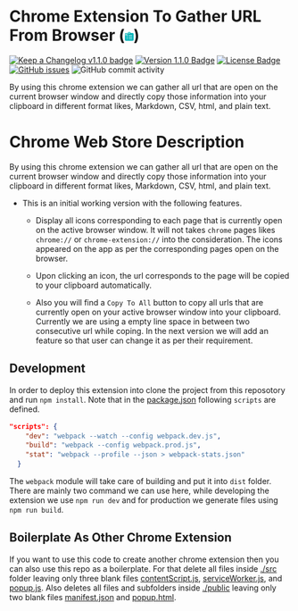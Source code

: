 # Chrome Extension To Gather URL From Browser (<img src="./public/asset/img/180.png" height=16 alt="Chrome Extension " />)

[![Keep a Changelog v1.1.0 badge][changelog-badge]][changelog] 
[![Version 1.1.0 Badge][version-badge]][changelog] 
[![License Badge][license-badge]][license]
[![GitHub issues][github-issue]][issue]
![GitHub commit activity][commit-activity]

By using this chrome extension we can gather all url that are open on the current browser window and directly copy those information into your clipboard in different format likes, Markdown, CSV, html, and plain text. 


# Chrome Web Store Description


By using this chrome extension we can gather all url that are open on the current browser window and directly copy those information into your clipboard in different format likes, Markdown, CSV, html, and plain text. 

- This is an initial working version with the following features.

    - Display all icons corresponding to each page that is currently open on the active browser window. It will not takes `chrome` pages likes `chrome://` or `chrome-extension://` into the consideration. The icons appeared on the app as per the corresponding pages open on the browser. 

    - Upon clicking an icon, the url corresponds to the page will be copied to your clipboard automatically.

    - Also you will find a `Copy To All` button to copy all urls that are currently open on your active browser window  into your clipboard. Currently we are using a empty line space in between two consecutive url while coping. In the next version we will add an feature so that user can change it as per their requirement.




## Development

In order to deploy this extension into clone the project from this reposotory and run `npm install`. Note that in the [package.json](./package.json) following `scripts` are defined.

```json
"scripts": {
    "dev": "webpack --watch --config webpack.dev.js",
    "build": "webpack --config webpack.prod.js",
    "stat": "webpack --profile --json > webpack-stats.json"
  }
```
The `webpack` module will take care of building and put it into `dist` folder. There are mainly two command we can use here, while developing the extension we use `npm run dev` and for production we generate files using `npm run build`. 

## Boilerplate As Other Chrome Extension
If you want to use this code to create another chrome extension then you can also use this repo as a boilerplate. For that delete all files inside [./src](./src/) folder leaving  only three blank files [contentScript.js](./src/contentScript.js), [serviceWorker.js](./src/serviceWorker.js), and [popup.js](./src/popup.js). Also deletes all files and subfolders inside [./public](./public/) leaving only two blank files [manifest.json](./public/manifest.json) and [popup.html](./public/popup.html). 





<!-- Links -->

[changelog]: ./CHANGELOG.md
[changelog-badge]: https://img.shields.io/badge/changelog-Keep%20a%20Changelog%20v1.1.0-%23E05735
[license]: ./LICENSE
[source]: src/
[pull-request]: https://help.github.com/articles/creating-a-pull-request/
[fork]: https://help.github.com/articles/fork-a-repo/
[version-badge]: https://img.shields.io/badge/version-0.0.2-blue.svg
[license-badge]: https://img.shields.io/github/license/rjanain/url-gathering-chrome-extension
[github-issue]: https://img.shields.io/github/issues/rjanain/url-gathering-chrome-extension
[issue]: https://github.com/rjanain/url-gathering-chrome-extension/issues
[commit-activity]: https://img.shields.io/github/commit-activity/m/rjanain/url-gathering-chrome-extension
